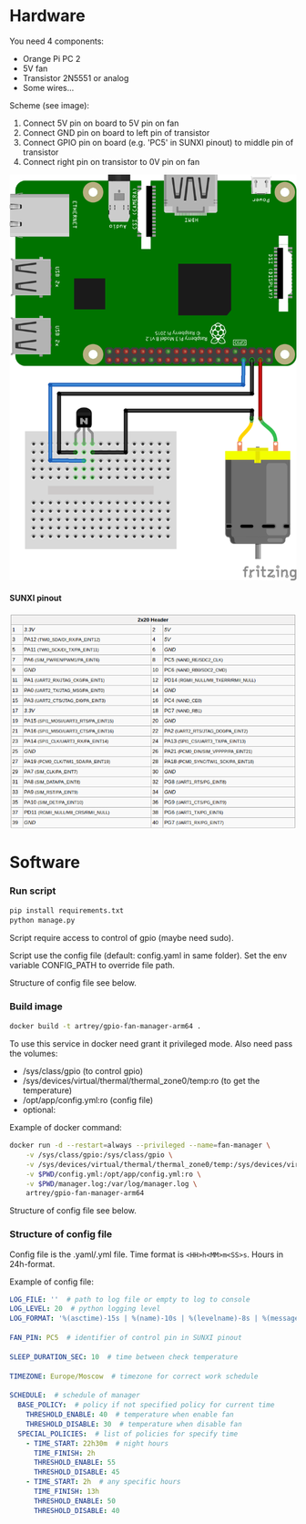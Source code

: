 # Hardware

You need 4 components:

* Orange Pi PC 2
* 5V fan
* Transistor 2N5551 or analog
* Some wires...

Scheme (see image):

1. Connect 5V pin on board to 5V pin on fan
2. Connect GND pin on board to left pin of transistor
3. Connect GPIO pin on board (e.g. 'PC5' in SUNXI pinout) to middle pin of transistor
4. Connect right pin on transistor to 0V pin on fan

![scheme](scheme.png)

#### SUNXI pinout

![pinout](sunxi-pinout.png)

# Software

### Run script

```bash
pip install requirements.txt
python manage.py
```

Script require access to control of gpio (maybe need sudo).

Script use the config file (default: config.yaml in same folder).
Set the env variable CONFIG_PATH to override file path.

Structure of config file see below.

### Build image

```bash
docker build -t artrey/gpio-fan-manager-arm64 .
```

To use this service in docker need grant it privileged mode. Also need pass the volumes:

* /sys/class/gpio (to control gpio)
* /sys/devices/virtual/thermal/thermal_zone0/temp:ro (to get the temperature)
* /opt/app/config.yml:ro (config file)
* optional: <volume with log file>

Example of docker command:

```bash
docker run -d --restart=always --privileged --name=fan-manager \
    -v /sys/class/gpio:/sys/class/gpio \
    -v /sys/devices/virtual/thermal/thermal_zone0/temp:/sys/devices/virtual/thermal/thermal_zone0/temp:ro \
    -v $PWD/config.yml:/opt/app/config.yml:ro \
    -v $PWD/manager.log:/var/log/manager.log \
    artrey/gpio-fan-manager-arm64
```

Structure of config file see below.

### Structure of config file

Config file is the .yaml/.yml file. Time format is ```<HH>h<MM>m<SS>s```. Hours in 24h-format.

Example of config file:

```yaml
LOG_FILE: ''  # path to log file or empty to log to console
LOG_LEVEL: 20  # python logging level
LOG_FORMAT: '%(asctime)-15s | %(name)-10s | %(levelname)-8s | %(message)s'  # python logging level

FAN_PIN: PC5  # identifier of control pin in SUNXI pinout

SLEEP_DURATION_SEC: 10  # time between check temperature

TIMEZONE: Europe/Moscow  # timezone for correct work schedule

SCHEDULE:  # schedule of manager
  BASE_POLICY:  # policy if not specified policy for current time
    THRESHOLD_ENABLE: 40  # temperature when enable fan
    THRESHOLD_DISABLE: 30  # temperature when disable fan
  SPECIAL_POLICIES:  # list of policies for specify time
    - TIME_START: 22h30m  # night hours
      TIME_FINISH: 2h
      THRESHOLD_ENABLE: 55
      THRESHOLD_DISABLE: 45
    - TIME_START: 2h  # any specific hours
      TIME_FINISH: 13h
      THRESHOLD_ENABLE: 50
      THRESHOLD_DISABLE: 40
```
